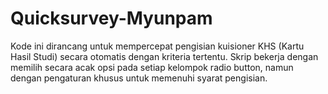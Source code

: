 # Quicksurvey-Myunpam
Kode ini dirancang untuk mempercepat pengisian kuisioner KHS (Kartu Hasil Studi) secara otomatis dengan kriteria tertentu. Skrip bekerja dengan memilih secara acak opsi pada setiap kelompok radio button, namun dengan pengaturan khusus untuk memenuhi syarat pengisian.
